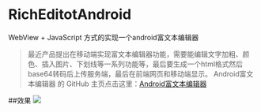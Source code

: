 # RichEditotAndroid
WebView + JavaScript 方式的实现一个android富文本编辑器
>最近产品提出在移动端实现富文本编辑器功能，需要能编辑文字加粗、颜色、插入图片、下划线等一系列功能等，最后要生成一个html格式然后base64转码后上传服务端，最后在前端网页和移动端显示。
Android富文本编辑器 的 GitHub 主页点击这里：[Android富文本编辑器](https://github.com/ZQ330093887/RichEditotAndroid)

##效果
![](https://upload-images.jianshu.io/upload_images/3278692-937a13db04c28c9f.gif?imageMogr2/auto-orient/strip)

